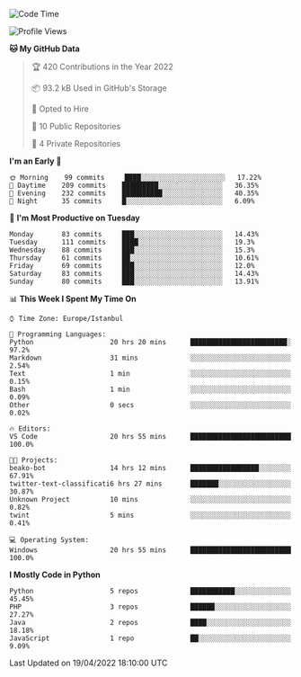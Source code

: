 <!--START_SECTION:waka-->
![Code Time](http://img.shields.io/badge/Code%20Time-171%20hrs%2013%20mins-blue)

![Profile Views](http://img.shields.io/badge/Profile%20Views-0-blue)

**🐱 My GitHub Data** 

> 🏆 420 Contributions in the Year 2022
 > 
> 📦 93.2 kB Used in GitHub's Storage 
 > 
> 💼 Opted to Hire
 > 
> 📜 10 Public Repositories 
 > 
> 🔑 4 Private Repositories  
 > 
**I'm an Early 🐤** 

```text
🌞 Morning    99 commits     ████░░░░░░░░░░░░░░░░░░░░░   17.22% 
🌆 Daytime    209 commits    █████████░░░░░░░░░░░░░░░░   36.35% 
🌃 Evening    232 commits    ██████████░░░░░░░░░░░░░░░   40.35% 
🌙 Night      35 commits     █░░░░░░░░░░░░░░░░░░░░░░░░   6.09%

```
📅 **I'm Most Productive on Tuesday** 

```text
Monday       83 commits     ███░░░░░░░░░░░░░░░░░░░░░░   14.43% 
Tuesday      111 commits    ████░░░░░░░░░░░░░░░░░░░░░   19.3% 
Wednesday    88 commits     ███░░░░░░░░░░░░░░░░░░░░░░   15.3% 
Thursday     61 commits     ██░░░░░░░░░░░░░░░░░░░░░░░   10.61% 
Friday       69 commits     ███░░░░░░░░░░░░░░░░░░░░░░   12.0% 
Saturday     83 commits     ███░░░░░░░░░░░░░░░░░░░░░░   14.43% 
Sunday       80 commits     ███░░░░░░░░░░░░░░░░░░░░░░   13.91%

```


📊 **This Week I Spent My Time On** 

```text
⌚︎ Time Zone: Europe/Istanbul

💬 Programming Languages: 
Python                   20 hrs 20 mins      ████████████████████████░   97.2% 
Markdown                 31 mins             ░░░░░░░░░░░░░░░░░░░░░░░░░   2.54% 
Text                     1 min               ░░░░░░░░░░░░░░░░░░░░░░░░░   0.15% 
Bash                     1 min               ░░░░░░░░░░░░░░░░░░░░░░░░░   0.09% 
Other                    0 secs              ░░░░░░░░░░░░░░░░░░░░░░░░░   0.02%

🔥 Editors: 
VS Code                  20 hrs 55 mins      █████████████████████████   100.0%

🐱‍💻 Projects: 
beako-bot                14 hrs 12 mins      █████████████████░░░░░░░░   67.91% 
twitter-text-classificati6 hrs 27 mins       ███████░░░░░░░░░░░░░░░░░░   30.87% 
Unknown Project          10 mins             ░░░░░░░░░░░░░░░░░░░░░░░░░   0.82% 
twint                    5 mins              ░░░░░░░░░░░░░░░░░░░░░░░░░   0.41%

💻 Operating System: 
Windows                  20 hrs 55 mins      █████████████████████████   100.0%

```

**I Mostly Code in Python** 

```text
Python                   5 repos             ███████████░░░░░░░░░░░░░░   45.45% 
PHP                      3 repos             ██████░░░░░░░░░░░░░░░░░░░   27.27% 
Java                     2 repos             ████░░░░░░░░░░░░░░░░░░░░░   18.18% 
JavaScript               1 repo              ██░░░░░░░░░░░░░░░░░░░░░░░   9.09%

```



 Last Updated on 19/04/2022 18:10:00 UTC
<!--END_SECTION:waka-->

<!--
**3nws/3nws** is a ✨ _special_ ✨ repository because its `README.md` (this file) appears on your GitHub profile.

Here are some ideas to get you started:

- 🔭 I’m currently working on ...
- 🌱 I’m currently learning ...
- 👯 I’m looking to collaborate on ...
- 🤔 I’m looking for help with ...
- 💬 Ask me about ...
- 📫 How to reach me: ...
- 😄 Pronouns: ...
- ⚡ Fun fact: ...
-->

